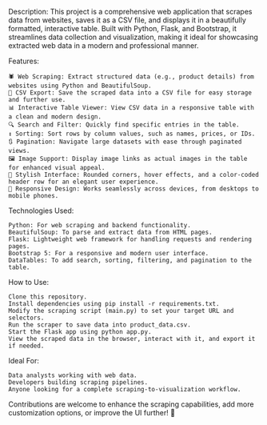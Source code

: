 Description:
This project is a comprehensive web application that scrapes data from websites, saves it as a CSV file, and displays it in a beautifully formatted, interactive table. Built with Python, Flask, and Bootstrap, it streamlines data collection and visualization, making it ideal for showcasing extracted web data in a modern and professional manner.

Features:

    🕷️ Web Scraping: Extract structured data (e.g., product details) from websites using Python and BeautifulSoup.
    📂 CSV Export: Save the scraped data into a CSV file for easy storage and further use.
    📊 Interactive Table Viewer: View CSV data in a responsive table with a clean and modern design.
    🔍 Search and Filter: Quickly find specific entries in the table.
    ↕ Sorting: Sort rows by column values, such as names, prices, or IDs.
    🔃 Pagination: Navigate large datasets with ease through paginated views.
    🖼️ Image Support: Display image links as actual images in the table for enhanced visual appeal.
    🎨 Stylish Interface: Rounded corners, hover effects, and a color-coded header row for an elegant user experience.
    📱 Responsive Design: Works seamlessly across devices, from desktops to mobile phones.

Technologies Used:

    Python: For web scraping and backend functionality.
    BeautifulSoup: To parse and extract data from HTML pages.
    Flask: Lightweight web framework for handling requests and rendering pages.
    Bootstrap 5: For a responsive and modern user interface.
    DataTables: To add search, sorting, filtering, and pagination to the table.

How to Use:

    Clone this repository.
    Install dependencies using pip install -r requirements.txt.
    Modify the scraping script (main.py) to set your target URL and selectors.
    Run the scraper to save data into product_data.csv.
    Start the Flask app using python app.py.
    View the scraped data in the browser, interact with it, and export it if needed.

Ideal For:

    Data analysts working with web data.
    Developers building scraping pipelines.
    Anyone looking for a complete scraping-to-visualization workflow.

Contributions are welcome to enhance the scraping capabilities, add more customization options, or improve the UI further! 🚀
